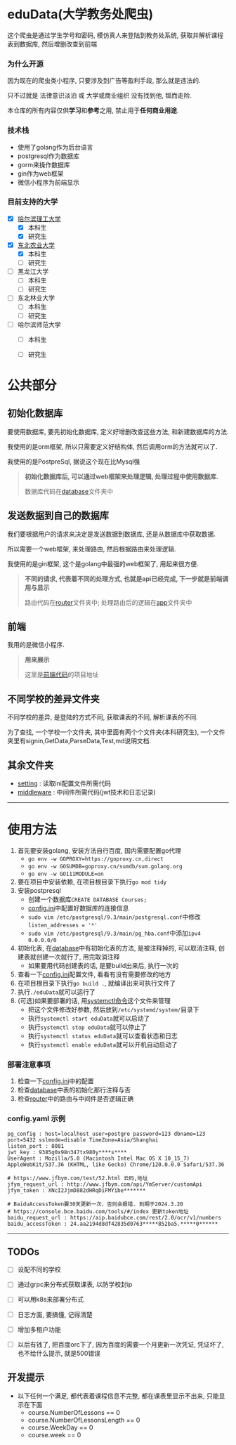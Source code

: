 # eduData(大学教务处爬虫)
这个爬虫是通过学生学号和密码, 模仿真人来登陆到教务处系统, 获取并解析课程表到数据库, 然后增删改查到前端

### 为什么开源
因为现在的爬虫类小程序, 只要涉及到广告等盈利手段, 那么就是违法的.

只不过就是 法律意识淡泊 或 大学或商业组织 没有找到他, 铤而走险.

本仓库的所有内容仅供**学习**和**参考**之用, 禁止用于**任何商业用途**.

### 技术栈
- 使用了golang作为后台语言
- postgresql作为数据库
- gorm来操作数据库
- gin作为web框架
- 微信小程序为前端显示

### 目前支持的大学

- [x] [哈尔滨理工大学](School/hrbust)
    - [x] 本科生
    - [x] 研究生
- [x] [东北农业大学](School/neau)
    - [x] 本科生
    - [ ] 研究生
- [ ] 黑龙江大学
    - [ ] 本科生
    - [ ] 研究生
- [ ] 东北林业大学
    - [ ] 本科生
    - [ ] 研究生
- [ ] 哈尔滨师范大学
    - [ ] 本科生
    - [ ] 研究生


# 公共部分

## 初始化数据库
要使用数据库, 要先初始化数据库, 定义好增删改查这些方法, 和新建数据库的方法.

我使用的是orm框架, 所以只需要定义好结构体, 然后调用orm的方法就可以了.

我使用的是PostpreSql, 据说这个现在比Mysql强
> **初始化数据库后, 可以通过web框架来处理逻辑, 处理过程中使用数据库.**
>
> 数据库代码在[database](database/database.go)文件夹中


## 发送数据到自己的数据库
我们要根据用户的请求来决定是发送数据到数据库, 还是从数据库中获取数据.

所以需要一个web框架, 来处理路由, 然后根据路由来处理逻辑.

我使用的是gin框架, 这个是golang中最强的web框架了, 用起来很方便.

> **不同的请求, 代表着不同的处理方式, 也就是api已经完成, 下一步就是前端调用与显示**
>
> 路由代码在[router](router/router.go)文件夹中;
> 处理路由后的逻辑在[app](app/app.go)文件夹中


## 前端
我用的是微信小程序.
> **用来展示**
>
> 这里是[前端代码](https://github.com/huhu415/eduData-WxFront)的项目地址

## 不同学校的差异文件夹
不同学校的差异, 是登陆的方式不同, 获取课表的不同, 解析课表的不同.

为了查找, 一个学校一个文件夹, 其中里面有两个个文件夹(本科研究生), 一个文件夹里有signin,GetData,ParseData,Test,md说明文档.

## 其余文件夹

- [setting](setting/setting.go) : 读取ini配置文件所需代码
- [middleware](middleware/jwt.go) : 中间件所需代码(jwt技术和日志记录)

-------------------

# 使用方法
1. 首先要安装golang, 安装方法自行百度, 国内需要配置go代理
   - ```go env -w GOPROXY=https://goproxy.cn,direct```
   - ```go env -w GOSUMDB=goproxy.cn/sumdb/sum.golang.org```
   - ```go env -w GO111MODULE=on```
2. 要在项目中安装依赖, 在项目根目录下执行```go mod tidy```
3. 安装postpresql
   - 创建一个数据库```CREATE DATABASE Courses;```
   - [config.ini](config/config.ini)中配置好数据库的连接信息
   - ```sudo vim /etc/postgresql/9.3/main/postgresql.conf```中修改```listen_addresses = '*'```
   - ```sudo vim /etc/postgresql/9.3/main/pg_hba.conf```中添加```ipv4 0.0.0.0/0```
4. 初始化表, 在[database](database/database.go)中有初始化表的方法, 是被注释掉的, 可以取消注释, 创建表就创建一次就行了, 用完取消注释
    - 如果要用代码创建表的话, 是要build出来后, 执行一次的
5. 查看一下[config.ini](config/config.ini)配置文件, 看看有没有需要修改的地方
6. 在项目根目录下执行```go build .```, 就编译出来可执行文件了
7. 执行```./eduData```就可以运行了
8. (可选)如果要部署的话, 用[systemctl命令](eduData.service)这个文件来管理
    - 把这个文件修改好参数, 然后放到```/etc/systemd/system/```目录下
    - 执行```systemctl start eduData```就可以启动了
    - 执行```systemctl stop eduData```就可以停止了
    - 执行```systemctl status eduData```就可以查看状态和日志
    - 执行```systemctl enable eduData```就可以开机自动启动了

### 部署注意事项
1. 检查一下[config.ini](config/config.ini)中的配置
2. 检查[database](database/database.go)中表的初始化那行注释与否
3. 检查[router](router/router.go)中的路由与中间件是否逻辑正确

### config.yaml 示例
```
pg_config : host=localhost user=postgre password=123 dbname=123 port=5432 sslmode=disable TimeZone=Asia/Shanghai
listen_port : 8081
jwt_key : 9385g0x98n347tx980y****s****
UserAgent : Mozilla/5.0 (Macintosh Intel Mac OS X 10_15_7) AppleWebKit/537.36 (KHTML, like Gecko) Chrome/120.0.0.0 Safari/537.36

# https://www.jfbym.com/test/52.html 云码,地址
jfym_request_url : http://www.jfbym.com/api/YmServer/customApi
jfym_token : XNcI2JjmD882dHRqDiFMYibe*******

# BaiduAccessToken要30天更新一次，否则会报错. 到期于2024.3.20
# https://console.bce.baidu.com/tools/#/index 更新token地址
baidu_request_url : https://aip.baidubce.com/rest/2.0/ocr/v1/numbers
baidu_accessToken : 24.aa2194d8df42835d0763*****852ba5.*****0******
```

----------------



## TODOs

- [ ] 设配不同的学校
- [ ] 通过grpc来分布式获取课表, 以防学校封ip
- [ ] 可以用k8s来部署分布式
- [ ] 日志方面, 要搞懂, 记得清楚
- [ ] 增加多租户功能
- [ ] 以后有钱了, 把百度orc下了, 因为百度的需要一个月更新一次凭证, 凭证坏了, 也不给什么提示, 就是500错误


## 开发提示
- 以下任何一个满足, 都代表着课程信息不完整, 都在课表里显示不出来, 只能显示在下面
  - course.NumberOfLessons == 0 
  - course.NumberOfLessonsLength == 0 
  - course.WeekDay == 0
  - course.week == 0